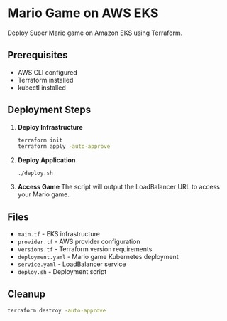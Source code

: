 # Mario Game on AWS EKS

Deploy Super Mario game on Amazon EKS using Terraform.

## Prerequisites
- AWS CLI configured
- Terraform installed
- kubectl installed

## Deployment Steps

1. **Deploy Infrastructure**
   ```bash
   terraform init
   terraform apply -auto-approve
   ```

2. **Deploy Application**
   ```bash
   ./deploy.sh
   ```

3. **Access Game**
   The script will output the LoadBalancer URL to access your Mario game.

## Files
- `main.tf` - EKS infrastructure
- `provider.tf` - AWS provider configuration
- `versions.tf` - Terraform version requirements
- `deployment.yaml` - Mario game Kubernetes deployment
- `service.yaml` - LoadBalancer service
- `deploy.sh` - Deployment script

## Cleanup
```bash
terraform destroy -auto-approve
```